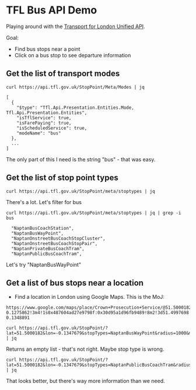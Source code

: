 # TFL Bus API Demo

Playing around with the [Transport for London Unified API].

Goal:
- Find bus stops near a point
- Click on a bus stop to see departure information

## Get the list of transport modes

```
curl https://api.tfl.gov.uk/StopPoint/Meta/Modes | jq

[
  {
    "$type": "Tfl.Api.Presentation.Entities.Mode, Tfl.Api.Presentation.Entities",
    "isTflService": true,
    "isFarePaying": true,
    "isScheduledService": true,
    "modeName": "bus"
  },
  ...
]
```

The only part of this I need is the string "bus" - that was easy.

## Get the list of stop point types

```
curl https://api.tfl.gov.uk/StopPoint/meta/stoptypes | jq
```

There's a lot. Let's filter for bus

```
curl https://api.tfl.gov.uk/StopPoint/meta/stoptypes | jq | grep -i bus

  "NaptanBusCoachStation",
  "NaptanBusWayPoint",
  "NaptanOnstreetBusCoachStopCluster",
  "NaptanOnstreetBusCoachStopPair",
  "NaptanPrivateBusCoachTram",
  "NaptanPublicBusCoachTram",
```

Let's try "NaptanBusWayPoint"

## Get a list of bus stops near a location

- Find a location in London using Google Maps. This is the MoJ:

```
https://www.google.com/maps/place/Crown+Prosecution+Service/@51.5000182,-0.1347679,18.12z/data=!4m13!1m7!3m6!1s0x47d8a00baf21de75:0x52963a5addd52a99!2sLondon,+UK!3b1!8m2!3d51.5072178!4d-0.1275862!3m4!1s0x487604ad27e9798f:0x30d95a1d96fb9489!8m2!3d51.4997698!4d-0.1348891
```

```
curl https://api.tfl.gov.uk/StopPoint/?lat=51.5000182&lon=-0.1347679&stopTypes=NaptanBusWayPoint&radius=1000&modes=bus | jq
```

Returns an empty list - that's not right. Maybe stop type is wrong.

```
curl https://api.tfl.gov.uk/StopPoint/?lat=51.5000182&lon=-0.1347679&stopTypes=NaptanPublicBusCoachTram&radius=250&modes=bus | jq
```

That looks better, but there's way more information than we need.


[Transport for London Unified API]: https://api.tfl.gov.uk
